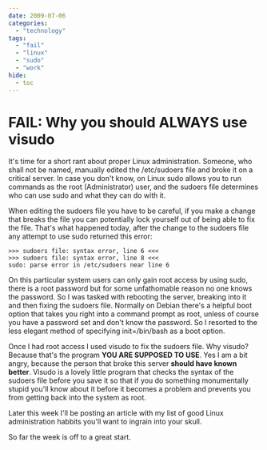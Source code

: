 ```yaml
---
date: 2009-07-06
categories: 
  - "technology"
tags: 
  - "fail"
  - "linux"
  - "sudo"
  - "work"
hide:
  - toc
---
```


# FAIL: Why you should ALWAYS use visudo

It's time for a short rant about proper Linux administration. Someone, who shall not be named, manually edited the /etc/sudoers file and broke it on a critical server. In case you don't know, on Linux sudo allows you to run commands as the root (Administrator) user, and the sudoers file determines who can use sudo and what they can do with it.

<!-- more -->

When editing the sudoers file you have to be careful, if you make a change that breaks the file you can potentially lock yourself out of being able to fix the file. That's what happened today, after the change to the sudoers file any attempt to use sudo returned this error:

```
>>> sudoers file: syntax error, line 6 <<<
>>> sudoers file: syntax error, line 8 <<<
sudo: parse error in /etc/sudoers near line 6
```

On this particular system users can only gain root access by using sudo, there is a root password but for some unfathomable reason no one knows the password. So I was tasked with rebooting the server, breaking into it and then fixing the sudoers file. Normally on Debian there's a helpful boot option that takes you right into a command prompt as root, unless of course you have a password set and don't know the password. So I resorted to the less elegant method of specifying init=/bin/bash as a boot option.

Once I had root access I used visudo to fix the sudoers file. Why visudo? Because that's the program **YOU ARE SUPPOSED TO USE**. Yes I am a bit angry, because the person that broke this server **should have known better**. Visudo is a lovely little program that checks the syntax of the sudoers file before you save it so that if you do something monumentally stupid you'll know about it before it becomes a problem and prevents you from getting back into the system as root.

Later this week I'll be posting an article with my list of good Linux administration habbits you'll want to ingrain into your skull.

So far the week is off to a great start.
